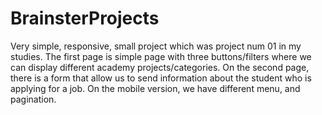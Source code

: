 # BrainsterProjects

Very simple, responsive, small project which was project num 01 in my studies. The first page is simple page with three buttons/filters where we can display different academy projects/categories. On the second page, there is a form that allow us to send information about the student who is applying for a job. On the mobile version, we have different menu, and pagination.
